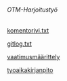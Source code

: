 ###### OTM-Harjoitustyö

[komentorivi.txt](https://github.com/henrisuominen/otm-harjoitustyo/blob/master/laskarit/viikko1/komentorivi.txt)

[gitlog.txt](https://github.com/henrisuominen/otm-harjoitustyo/blob/master/laskarit/viikko1/komentorivi.txt)

[vaatimusmäärittely](https://github.com/henrisuominen/otm-harjoitustyo/blob/master/dokumentointi/määrittelydokumentti)

[tyoaikakirjanpito](https://github.com/henrisuominen/otm-harjoitustyo/blob/master/dokumentointi/tyoaikakirjanpito)
